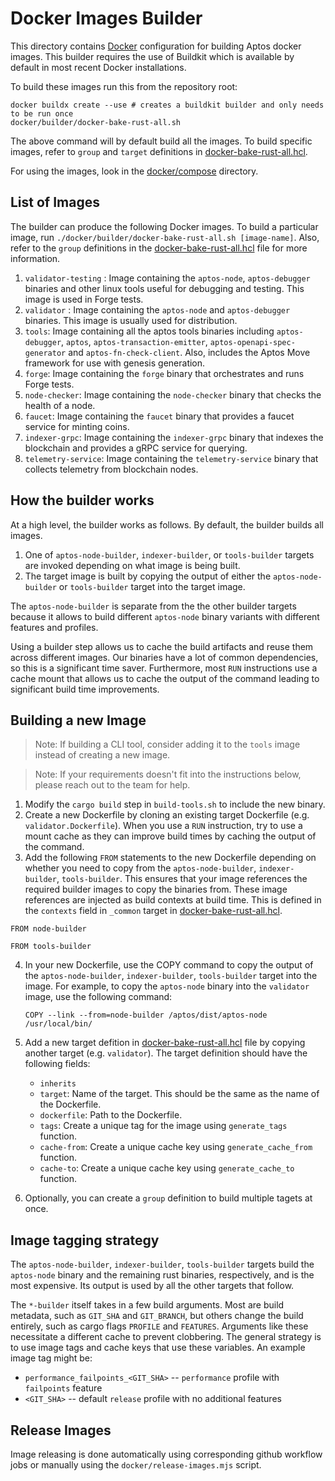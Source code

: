 # Docker Images Builder

This directory contains [Docker](https://www.docker.com/) configuration for building Aptos docker images. This builder requires the use of Buildkit which is available by default in most recent Docker installations.

To build these images run this from the repository root:

```
docker buildx create --use # creates a buildkit builder and only needs to be run once
docker/builder/docker-bake-rust-all.sh
```

The above command will by default build all the images. To build specific images, refer to `group` and `target` definitions in [docker-bake-rust-all.hcl](docker-bake-rust-all.hcl).

For using the images, look in the [docker/compose](../docker/compose/) directory.

## List of Images

The builder can produce the following Docker images. To build a particular image, run `./docker/builder/docker-bake-rust-all.sh [image-name]`. Also, refer to the `group` definitions in the [docker-bake-rust-all.hcl](docker-bake-rust-all.hcl) file for more information.

1. `validator-testing` : Image containing the `aptos-node`, `aptos-debugger` binaries and other linux tools useful for debugging and testing. This image is used in Forge tests.
2. `validator` : Image containing the `aptos-node` and `aptos-debugger` binaries. This image is usually used for distribution.
3. `tools`: Image containing all the aptos tools binaries including `aptos-debugger`, `aptos`, `aptos-transaction-emitter`, `aptos-openapi-spec-generator` and `aptos-fn-check-client`. Also, includes the Aptos Move framework for use with genesis generation.
4. `forge`: Image containing the `forge` binary that orchestrates and runs Forge tests.
5. `node-checker`: Image containing the `node-checker` binary that checks the health of a node.
6. `faucet`: Image containing the `faucet` binary that provides a faucet service for minting coins.
7. `indexer-grpc`: Image containing the `indexer-grpc` binary that indexes the blockchain and provides a gRPC service for querying.
8. `telemetry-service`: Image containing the `telemetry-service` binary that collects telemetry from blockchain nodes.

## How the builder works

At a high level, the builder works as follows. By default, the builder builds all images.

1. One of `aptos-node-builder`, `indexer-builder`, or `tools-builder` targets are invoked depending on what image is being built.
2. The target image is built by copying the output of either the `aptos-node-builder` or `tools-builder` target into the target image.

The `aptos-node-builder` is separate from the the other builder targets because it allows to build different `aptos-node` binary variants with different features and profiles.

Using a builder step allows us to cache the build artifacts and reuse them across different images. Our binaries have a lot of common dependencies, so this is a significant time saver. Furthermore, most `RUN` instructions use a cache mount that allows us to cache the output of the command leading to significant build time improvements.

## Building a new Image

> Note: If building a CLI tool, consider adding it to the `tools` image instead of creating a new image.

> Note: If your requirements doesn't fit into the instructions below, please reach out to the team for help.

1. Modify the `cargo build` step in `build-tools.sh` to include the new binary.
2. Create a new Dockerfile by cloning an existing target Dockerfile (e.g. `validator.Dockerfile`). When you use a `RUN` instruction, try to use a mount cache as they can improve build times by caching the output of the command.
3. Add the following `FROM` statements to the new Dockerfile depending on whether you need to copy from the `aptos-node-builder`, `indexer-builder`, `tools-builder`. This ensures that your image references the required builder images to copy the binaries from. These image references are injected as build contexts at build time. This is defined in the `contexts` field in `_common` target in [docker-bake-rust-all.hcl](docker-bake-rust-all.hcl).

```
FROM node-builder

FROM tools-builder
```

4. In your new Dockerfile, use the COPY command to copy the output of the `aptos-node-builder`, `indexer-builder`, `tools-builder` target into the image. For example, to copy the `aptos-node` binary into the `validator` image, use the following command:
   ```
   COPY --link --from=node-builder /aptos/dist/aptos-node /usr/local/bin/
   ```
5. Add a new target defition in [docker-bake-rust-all.hcl](docker-bake-rust-all.hcl) file by copying another target (e.g. `validator`). The target definition should have the following fields:

   - `inherits`
   - `target`: Name of the target. This should be the same as the name of the Dockerfile.
   - `dockerfile`: Path to the Dockerfile.
   - `tags`: Create a unique tag for the image using `generate_tags` function.
   - `cache-from`: Create a unique cache key using `generate_cache_from` function.
   - `cache-to`: Create a unique cache key using `generate_cache_to` function.

6. Optionally, you can create a `group` definition to build multiple tagets at once.

## Image tagging strategy

The `aptos-node-builder`, `indexer-builder`, `tools-builder` targets build the `aptos-node` binary and the remaining rust binaries, respectively, and is the most expensive. Its output is used by all the other targets that follow.

The `*-builder` itself takes in a few build arguments. Most are build metadata, such as `GIT_SHA` and `GIT_BRANCH`, but others change the build entirely, such as cargo flags `PROFILE` and `FEATURES`. Arguments like these necessitate a different cache to prevent clobbering. The general strategy is to use image tags and cache keys that use these variables. An example image tag might be:

- `performance_failpoints_<GIT_SHA>` -- `performance` profile with `failpoints` feature
- `<GIT_SHA>` -- default `release` profile with no additional features

## Release Images

Image releasing is done automatically using corresponding github workflow jobs or manually using the `docker/release-images.mjs` script.

